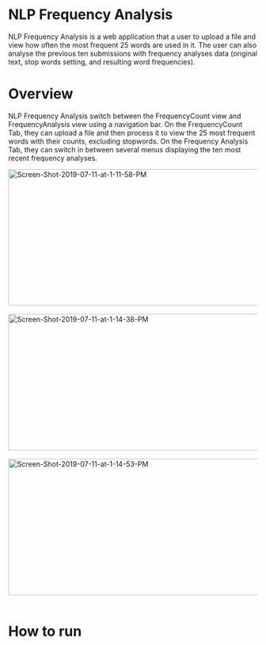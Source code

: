 # NLP Frequency Analysis

NLP Frequency Analysis is a web application that a user to upload a file and view how often the most frequent 25 words are used in it. The user can also analyse the previous ten submissions with frequency analyses data (original text, stop words setting, and resulting word frequencies).

# Overview
NLP Frequency Analysis switch between the FrequencyCount view and FrequencyAnalysis view using a navigation bar. On the FrequencyCount Tab, they can upload a file and then process it to view the 25 most frequent words with their counts, excluding stopwords. On the Frequency Analysis Tab, they can switch in between several menus displaying the ten most recent frequency analyses.


<a href="https://postimg.cc/3WyK6Kbm" target="_blank"><img src="https://i.postimg.cc/3WyK6Kbm/Screen-Shot-2019-07-11-at-1-11-58-PM.png" width="550" height ="275" alt="Screen-Shot-2019-07-11-at-1-11-58-PM"/></a><br/><br/>
<a href="https://postimg.cc/5jZxWZZG" target="_blank"><img src="https://i.postimg.cc/5jZxWZZG/Screen-Shot-2019-07-11-at-1-14-38-PM.png" width="550" height ="275" alt="Screen-Shot-2019-07-11-at-1-14-38-PM"/></a><br/><br/>
<a href="https://postimg.cc/0bD9kVvN" target="_blank"><img src="https://i.postimg.cc/0bD9kVvN/Screen-Shot-2019-07-11-at-1-14-53-PM.png" width="550" height ="275" alt="Screen-Shot-2019-07-11-at-1-14-53-PM"/></a><br/><br/>




# How to run
